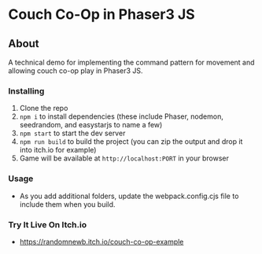 # Couch Co-Op in Phaser3 JS

## About

A technical demo for implementing the command pattern for movement and allowing couch co-op play in Phaser3 JS.

### Installing

1. Clone the repo
2. `npm i` to install dependencies (these include Phaser, nodemon, seedrandom, and easystarjs to name a few)
3. `npm start` to start the dev server
4. `npm run build` to build the project (you can zip the output and drop it into itch.io for example)
5. Game will be available at `http://localhost:PORT` in your browser

### Usage

- As you add additional folders, update the webpack.config.cjs file to include them when you build.

### Try It Live On Itch.io

- https://randomnewb.itch.io/couch-co-op-example
